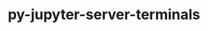 ---
title: "py-jupyter-server-terminals"
layout: cache
categories: [package, develop]
meta: {"compilers": ["none"], "num_specs": 58, "num_specs_by_stack": {"data-vis-sdk": 12, "e4s": 22, "e4s-neoverse-v2": 24, "root": 58}, "oss": ["ubuntu20.04", "ubuntu22.04"], "platforms": ["linux"], "stacks": ["data-vis-sdk", "e4s", "e4s-neoverse-v2", "root"], "targets": ["neoverse_v2", "x86_64_v3"], "versions": ["0.4.4"]}
spec_details: [{"compiler": "none", "hash": "2hfioqkrsdrd6ityxzrrwu2szzrbov5u", "os": "ubuntu22.04", "platform": "linux", "size": "-", "stacks": ["e4s-neoverse-v2", "root"], "target": "neoverse_v2", "variants": ["build_system=python_pip"], "versions": ["0.4.4"]}, {"compiler": "none", "hash": "2noakfaecezutf5bmnqbuko277vslyr5", "os": "ubuntu22.04", "platform": "linux", "size": "-", "stacks": ["e4s", "root"], "target": "x86_64_v3", "variants": ["build_system=python_pip"], "versions": ["0.4.4"]}, {"compiler": "none", "hash": "2qavsc2ajgrwcnvxvtq6merangd663xd", "os": "ubuntu20.04", "platform": "linux", "size": "-", "stacks": ["data-vis-sdk", "root"], "target": "x86_64_v3", "variants": ["build_system=python_pip"], "versions": ["0.4.4"]}, {"compiler": "none", "hash": "3r4fl64xwn3t4uvxsccbxbeh2u435yws", "os": "ubuntu22.04", "platform": "linux", "size": "-", "stacks": ["e4s-neoverse-v2", "root"], "target": "neoverse_v2", "variants": ["build_system=python_pip"], "versions": ["0.4.4"]}, {"compiler": "none", "hash": "44vv43iq5euwmqy4mhk6wpmxzi5sgggo", "os": "ubuntu20.04", "platform": "linux", "size": "-", "stacks": ["data-vis-sdk", "root"], "target": "x86_64_v3", "variants": ["build_system=python_pip"], "versions": ["0.4.4"]}, {"compiler": "none", "hash": "57iovadgnjkz7qoyim5n37jrytnsyvhk", "os": "ubuntu20.04", "platform": "linux", "size": "-", "stacks": ["data-vis-sdk", "root"], "target": "x86_64_v3", "variants": ["build_system=python_pip"], "versions": ["0.4.4"]}, {"compiler": "none", "hash": "5ehvo5hgttsbom66gnjlsg7phvzv22sq", "os": "ubuntu20.04", "platform": "linux", "size": "-", "stacks": ["data-vis-sdk", "root"], "target": "x86_64_v3", "variants": ["build_system=python_pip"], "versions": ["0.4.4"]}, {"compiler": "none", "hash": "5svscu4jifo5ztixinnb7vnapggmrchf", "os": "ubuntu22.04", "platform": "linux", "size": "-", "stacks": ["e4s", "root"], "target": "x86_64_v3", "variants": ["build_system=python_pip"], "versions": ["0.4.4"]}, {"compiler": "none", "hash": "6neonvcp2xoj5abwugz36acwluyfwyaq", "os": "ubuntu22.04", "platform": "linux", "size": "-", "stacks": ["e4s", "root"], "target": "x86_64_v3", "variants": ["build_system=python_pip"], "versions": ["0.4.4"]}, {"compiler": "none", "hash": "7o7uohpbvdxtvyzu5iob3ir7p2pqdmsc", "os": "ubuntu22.04", "platform": "linux", "size": "-", "stacks": ["e4s", "root"], "target": "x86_64_v3", "variants": ["build_system=python_pip"], "versions": ["0.4.4"]}, {"compiler": "none", "hash": "akaib44xxs76vs2mhk6ii6c2whnwuyzp", "os": "ubuntu22.04", "platform": "linux", "size": "-", "stacks": ["e4s-neoverse-v2", "root"], "target": "neoverse_v2", "variants": ["build_system=python_pip"], "versions": ["0.4.4"]}, {"compiler": "none", "hash": "b6jvmamsyy6dag6btgjudg5p23e6p7wa", "os": "ubuntu22.04", "platform": "linux", "size": "-", "stacks": ["e4s-neoverse-v2", "root"], "target": "neoverse_v2", "variants": ["build_system=python_pip"], "versions": ["0.4.4"]}, {"compiler": "none", "hash": "bbg2nsqanvpcazicgkzgc3e74p7jflg2", "os": "ubuntu22.04", "platform": "linux", "size": "-", "stacks": ["e4s-neoverse-v2", "root"], "target": "neoverse_v2", "variants": ["build_system=python_pip"], "versions": ["0.4.4"]}, {"compiler": "none", "hash": "bmw57bkpocd7qvftve7mwrfiqrvmzgbm", "os": "ubuntu22.04", "platform": "linux", "size": "-", "stacks": ["e4s-neoverse-v2", "root"], "target": "neoverse_v2", "variants": ["build_system=python_pip"], "versions": ["0.4.4"]}, {"compiler": "none", "hash": "btmphdngbyyrfemim6qkzsuyjiu6sn6f", "os": "ubuntu22.04", "platform": "linux", "size": "-", "stacks": ["e4s-neoverse-v2", "root"], "target": "neoverse_v2", "variants": ["build_system=python_pip"], "versions": ["0.4.4"]}, {"compiler": "none", "hash": "c7cleeoapye66ajgtpergnplrydbe3do", "os": "ubuntu22.04", "platform": "linux", "size": "-", "stacks": ["e4s-neoverse-v2", "root"], "target": "neoverse_v2", "variants": ["build_system=python_pip"], "versions": ["0.4.4"]}, {"compiler": "none", "hash": "d3x5z2pehsfkh2kych5mb2ssst5caj5c", "os": "ubuntu22.04", "platform": "linux", "size": "-", "stacks": ["e4s", "root"], "target": "x86_64_v3", "variants": ["build_system=python_pip"], "versions": ["0.4.4"]}, {"compiler": "none", "hash": "dggxpwsfz27cbvipwd6vrkggugsciuls", "os": "ubuntu22.04", "platform": "linux", "size": "-", "stacks": ["e4s", "root"], "target": "x86_64_v3", "variants": ["build_system=python_pip"], "versions": ["0.4.4"]}, {"compiler": "none", "hash": "eopdqm63uca5fzzqobsljmeigcbcmu4s", "os": "ubuntu22.04", "platform": "linux", "size": "-", "stacks": ["e4s-neoverse-v2", "root"], "target": "neoverse_v2", "variants": ["build_system=python_pip"], "versions": ["0.4.4"]}, {"compiler": "none", "hash": "fjc6n273r46szp4bchokns6tfaiea2rv", "os": "ubuntu22.04", "platform": "linux", "size": "-", "stacks": ["e4s-neoverse-v2", "root"], "target": "neoverse_v2", "variants": ["build_system=python_pip"], "versions": ["0.4.4"]}, {"compiler": "none", "hash": "fu2y3tau22cem2u3ewofvoyyqivwz6uq", "os": "ubuntu20.04", "platform": "linux", "size": "-", "stacks": ["data-vis-sdk", "root"], "target": "x86_64_v3", "variants": ["build_system=python_pip"], "versions": ["0.4.4"]}, {"compiler": "none", "hash": "g2imn6lllr53n5zhkvgrpnivzppctrtr", "os": "ubuntu22.04", "platform": "linux", "size": "-", "stacks": ["e4s", "root"], "target": "x86_64_v3", "variants": ["build_system=python_pip"], "versions": ["0.4.4"]}, {"compiler": "none", "hash": "g6uq3fjjq4daa2uvnujp55gxi2mvj3aw", "os": "ubuntu22.04", "platform": "linux", "size": "-", "stacks": ["e4s-neoverse-v2", "root"], "target": "neoverse_v2", "variants": ["build_system=python_pip"], "versions": ["0.4.4"]}, {"compiler": "none", "hash": "gd7wiko2itaxljci6bmb6xn2hdj75mdf", "os": "ubuntu22.04", "platform": "linux", "size": "-", "stacks": ["e4s-neoverse-v2", "root"], "target": "neoverse_v2", "variants": ["build_system=python_pip"], "versions": ["0.4.4"]}, {"compiler": "none", "hash": "gmy5koyhi4etvnauk5hxkdiysea3h4gy", "os": "ubuntu22.04", "platform": "linux", "size": "-", "stacks": ["e4s", "root"], "target": "x86_64_v3", "variants": ["build_system=python_pip"], "versions": ["0.4.4"]}, {"compiler": "none", "hash": "h6hdfvw22mckzmzjg4yuogmo4lzks6bq", "os": "ubuntu22.04", "platform": "linux", "size": "-", "stacks": ["e4s", "root"], "target": "x86_64_v3", "variants": ["build_system=python_pip"], "versions": ["0.4.4"]}, {"compiler": "none", "hash": "hyvuy4werajvu6dmz3cx4uyoask2oj3x", "os": "ubuntu22.04", "platform": "linux", "size": "-", "stacks": ["e4s-neoverse-v2", "root"], "target": "neoverse_v2", "variants": ["build_system=python_pip"], "versions": ["0.4.4"]}, {"compiler": "none", "hash": "j7rrwmu7juwwzdfcarfo4egokybmhdcv", "os": "ubuntu22.04", "platform": "linux", "size": "-", "stacks": ["e4s", "root"], "target": "x86_64_v3", "variants": ["build_system=python_pip"], "versions": ["0.4.4"]}, {"compiler": "none", "hash": "jk7kkvochmb5sl6mpr7wvef235ivci6q", "os": "ubuntu22.04", "platform": "linux", "size": "-", "stacks": ["e4s-neoverse-v2", "root"], "target": "neoverse_v2", "variants": ["build_system=python_pip"], "versions": ["0.4.4"]}, {"compiler": "none", "hash": "jnov4bjr63ce64dyygj5jbemxt2ffu5s", "os": "ubuntu22.04", "platform": "linux", "size": "-", "stacks": ["e4s-neoverse-v2", "root"], "target": "neoverse_v2", "variants": ["build_system=python_pip"], "versions": ["0.4.4"]}, {"compiler": "none", "hash": "kffboif3gwwxizixeyb366wfxim5nwvw", "os": "ubuntu22.04", "platform": "linux", "size": "-", "stacks": ["e4s-neoverse-v2", "root"], "target": "neoverse_v2", "variants": ["build_system=python_pip"], "versions": ["0.4.4"]}, {"compiler": "none", "hash": "kiaofux66id42sqkh4ij4gc7dpu6ih5x", "os": "ubuntu22.04", "platform": "linux", "size": "-", "stacks": ["e4s", "root"], "target": "x86_64_v3", "variants": ["build_system=python_pip"], "versions": ["0.4.4"]}, {"compiler": "none", "hash": "kp4u4ssg7xeivp3ofq4ref76pnr3sycy", "os": "ubuntu22.04", "platform": "linux", "size": "-", "stacks": ["e4s", "root"], "target": "x86_64_v3", "variants": ["build_system=python_pip"], "versions": ["0.4.4"]}, {"compiler": "none", "hash": "l4aoxkpazboetxwna75ltwuzearz4ptx", "os": "ubuntu20.04", "platform": "linux", "size": "-", "stacks": ["data-vis-sdk", "root"], "target": "x86_64_v3", "variants": ["build_system=python_pip"], "versions": ["0.4.4"]}, {"compiler": "none", "hash": "li64aglstd7it34632z7o3yg5bgczl2n", "os": "ubuntu22.04", "platform": "linux", "size": "-", "stacks": ["e4s-neoverse-v2", "root"], "target": "neoverse_v2", "variants": ["build_system=python_pip"], "versions": ["0.4.4"]}, {"compiler": "none", "hash": "mviiqccqldwtugaun3px47jg4fsbqdkd", "os": "ubuntu22.04", "platform": "linux", "size": "-", "stacks": ["e4s-neoverse-v2", "root"], "target": "neoverse_v2", "variants": ["build_system=python_pip"], "versions": ["0.4.4"]}, {"compiler": "none", "hash": "n3de7uhrllhce7jccg4j6ja6gdt7jahw", "os": "ubuntu22.04", "platform": "linux", "size": "-", "stacks": ["e4s-neoverse-v2", "root"], "target": "neoverse_v2", "variants": ["build_system=python_pip"], "versions": ["0.4.4"]}, {"compiler": "none", "hash": "n4j7fbyhpm2sbtzilbhjod3mlqjvqwal", "os": "ubuntu20.04", "platform": "linux", "size": "-", "stacks": ["data-vis-sdk", "root"], "target": "x86_64_v3", "variants": ["build_system=python_pip"], "versions": ["0.4.4"]}, {"compiler": "none", "hash": "n6kn3colkbsjtltdubrmnzqyzxcarg6k", "os": "ubuntu22.04", "platform": "linux", "size": "-", "stacks": ["e4s-neoverse-v2", "root"], "target": "neoverse_v2", "variants": ["build_system=python_pip"], "versions": ["0.4.4"]}, {"compiler": "none", "hash": "neiax355cgfafjq6bpmxgq3uvx3lze4y", "os": "ubuntu22.04", "platform": "linux", "size": "-", "stacks": ["e4s", "root"], "target": "x86_64_v3", "variants": ["build_system=python_pip"], "versions": ["0.4.4"]}, {"compiler": "none", "hash": "nkzapfbaszekqijdc3mtzh6en3iqxdht", "os": "ubuntu22.04", "platform": "linux", "size": "-", "stacks": ["e4s-neoverse-v2", "root"], "target": "neoverse_v2", "variants": ["build_system=python_pip"], "versions": ["0.4.4"]}, {"compiler": "none", "hash": "o5qie5hxmjlnln4rybtadffgibpollx6", "os": "ubuntu22.04", "platform": "linux", "size": "-", "stacks": ["e4s", "root"], "target": "x86_64_v3", "variants": ["build_system=python_pip"], "versions": ["0.4.4"]}, {"compiler": "none", "hash": "ogpoyk4sm32k5uhferab4qzpt3sxcoqz", "os": "ubuntu20.04", "platform": "linux", "size": "-", "stacks": ["data-vis-sdk", "root"], "target": "x86_64_v3", "variants": ["build_system=python_pip"], "versions": ["0.4.4"]}, {"compiler": "none", "hash": "paksp7duwbfjsoiro7i64mpic7fogfq7", "os": "ubuntu20.04", "platform": "linux", "size": "-", "stacks": ["data-vis-sdk", "root"], "target": "x86_64_v3", "variants": ["build_system=python_pip"], "versions": ["0.4.4"]}, {"compiler": "none", "hash": "pcxacokm4fuft2pe7pdmijc7kujlrj46", "os": "ubuntu20.04", "platform": "linux", "size": "-", "stacks": ["data-vis-sdk", "root"], "target": "x86_64_v3", "variants": ["build_system=python_pip"], "versions": ["0.4.4"]}, {"compiler": "none", "hash": "qqspr6o2ztilubwgoamkfpbfdbachqur", "os": "ubuntu22.04", "platform": "linux", "size": "-", "stacks": ["e4s", "root"], "target": "x86_64_v3", "variants": ["build_system=python_pip"], "versions": ["0.4.4"]}, {"compiler": "none", "hash": "tjba6ntcn7aat3ie2ofxyftzw2ygievz", "os": "ubuntu22.04", "platform": "linux", "size": "-", "stacks": ["e4s-neoverse-v2", "root"], "target": "neoverse_v2", "variants": ["build_system=python_pip"], "versions": ["0.4.4"]}, {"compiler": "none", "hash": "twuttqr5bbwdsolajx3uixjjqlhwwzx3", "os": "ubuntu22.04", "platform": "linux", "size": "-", "stacks": ["e4s-neoverse-v2", "root"], "target": "neoverse_v2", "variants": ["build_system=python_pip"], "versions": ["0.4.4"]}, {"compiler": "none", "hash": "u3krkcowsp3dvl4bjocrrhyhcjomp5y3", "os": "ubuntu22.04", "platform": "linux", "size": "-", "stacks": ["e4s-neoverse-v2", "root"], "target": "neoverse_v2", "variants": ["build_system=python_pip"], "versions": ["0.4.4"]}, {"compiler": "none", "hash": "umpqdkjb7ywjjcik7bk77pnwtgbrnbki", "os": "ubuntu22.04", "platform": "linux", "size": "-", "stacks": ["e4s", "root"], "target": "x86_64_v3", "variants": ["build_system=python_pip"], "versions": ["0.4.4"]}, {"compiler": "none", "hash": "vdobhet4uwbbw2jphkvuvg34y5citktw", "os": "ubuntu22.04", "platform": "linux", "size": "-", "stacks": ["e4s", "root"], "target": "x86_64_v3", "variants": ["build_system=python_pip"], "versions": ["0.4.4"]}, {"compiler": "none", "hash": "wd5an3f2kzafopvjmww2zpwoitwud2de", "os": "ubuntu22.04", "platform": "linux", "size": "-", "stacks": ["e4s", "root"], "target": "x86_64_v3", "variants": ["build_system=python_pip"], "versions": ["0.4.4"]}, {"compiler": "none", "hash": "wi3ya7udw5vscqmae4s5zxcsugs6csbs", "os": "ubuntu22.04", "platform": "linux", "size": "-", "stacks": ["e4s", "root"], "target": "x86_64_v3", "variants": ["build_system=python_pip"], "versions": ["0.4.4"]}, {"compiler": "none", "hash": "wjmybn6qjx3sfc4wzlcbf4jgzd7hgmd2", "os": "ubuntu20.04", "platform": "linux", "size": "-", "stacks": ["data-vis-sdk", "root"], "target": "x86_64_v3", "variants": ["build_system=python_pip"], "versions": ["0.4.4"]}, {"compiler": "none", "hash": "wkbdkhskmpqydwzrwy3quxvz4c2tdkf2", "os": "ubuntu22.04", "platform": "linux", "size": "-", "stacks": ["e4s", "root"], "target": "x86_64_v3", "variants": ["build_system=python_pip"], "versions": ["0.4.4"]}, {"compiler": "none", "hash": "wm54cgdbfqisbo4zlhkrsmi5r63zbpwq", "os": "ubuntu20.04", "platform": "linux", "size": "-", "stacks": ["data-vis-sdk", "root"], "target": "x86_64_v3", "variants": ["build_system=python_pip"], "versions": ["0.4.4"]}, {"compiler": "none", "hash": "xp7mgqbysy3sifedco53btcheobyovzp", "os": "ubuntu22.04", "platform": "linux", "size": "-", "stacks": ["e4s", "root"], "target": "x86_64_v3", "variants": ["build_system=python_pip"], "versions": ["0.4.4"]}, {"compiler": "none", "hash": "xvynmqhfrlupmmoifuautpa7lbpjy5o5", "os": "ubuntu22.04", "platform": "linux", "size": "-", "stacks": ["e4s", "root"], "target": "x86_64_v3", "variants": ["build_system=python_pip"], "versions": ["0.4.4"]}]
---